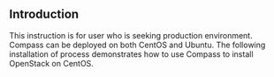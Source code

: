 <h2 id="introduction">Introduction</h2>


This instruction is for user who is seeking production environment. Compass can be deployed on both CentOS and Ubuntu. The following installation of process demonstrates how to use Compass to install OpenStack on CentOS.  
